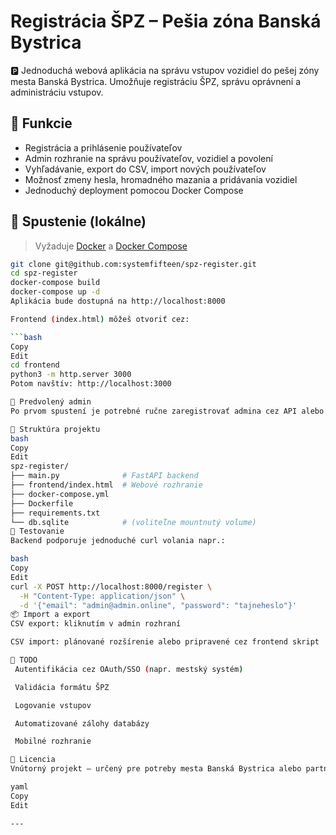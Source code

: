 # Registrácia ŠPZ – Pešia zóna Banská Bystrica

🅿️ Jednoduchá webová aplikácia na správu vstupov vozidiel do pešej zóny mesta Banská Bystrica. Umožňuje registráciu ŠPZ, správu oprávnení a administráciu vstupov.

## 🔧 Funkcie

- Registrácia a prihlásenie používateľov
- Admin rozhranie na správu používateľov, vozidiel a povolení
- Vyhľadávanie, export do CSV, import nových používateľov
- Možnosť zmeny hesla, hromadného mazania a pridávania vozidiel
- Jednoduchý deployment pomocou Docker Compose

## 🚀 Spustenie (lokálne)

> Vyžaduje [Docker](https://docs.docker.com/get-docker/) a [Docker Compose](https://docs.docker.com/compose/)

```bash
git clone git@github.com:systemfifteen/spz-register.git
cd spz-register
docker-compose build
docker-compose up -d
Aplikácia bude dostupná na http://localhost:8000

Frontend (index.html) môžeš otvoriť cez:

```bash
Copy
Edit
cd frontend
python3 -m http.server 3000
Potom navštív: http://localhost:3000

🔑 Predvolený admin
Po prvom spustení je potrebné ručne zaregistrovať admina cez API alebo frontend, a potom mu ručne nastaviť is_admin = true v databáze (alebo cez rozhranie, ak už je k dispozícii).

📁 Struktúra projektu
bash
Copy
Edit
spz-register/
├── main.py              # FastAPI backend
├── frontend/index.html  # Webové rozhranie
├── docker-compose.yml
├── Dockerfile
├── requirements.txt
└── db.sqlite            # (voliteľne mountnutý volume)
🧪 Testovanie
Backend podporuje jednoduché curl volania napr.:

bash
Copy
Edit
curl -X POST http://localhost:8000/register \
  -H "Content-Type: application/json" \
  -d '{"email": "admin@admin.online", "password": "tajneheslo"}'
📦 Import a export
CSV export: kliknutím v admin rozhraní

CSV import: plánované rozšírenie alebo pripravené cez frontend skript

📌 TODO
 Autentifikácia cez OAuth/SSO (napr. mestský systém)

 Validácia formátu ŠPZ

 Logovanie vstupov

 Automatizované zálohy databázy

 Mobilné rozhranie

🧠 Licencia
Vnútorný projekt – určený pre potreby mesta Banská Bystrica alebo partnerských subjektov.

yaml
Copy
Edit

---

